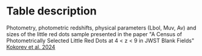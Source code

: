 # Table description
Photometry, photometric redshifts, physical parameters (Lbol, Muv, Av) and sizes of the little red dots sample presented in the 
paper "A Census of Photometrically Selected Little Red Dots at 4 < z < 9 in JWST Blank Fields" [Kokorev et al. 2024](https://arxiv.org/abs/2401.09981)
